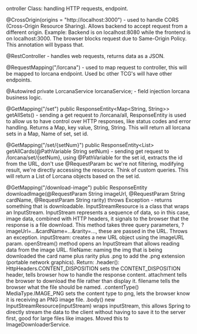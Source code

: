 ontroller Class: handling HTTP requests, endpoint.

@CrossOrigin(origins = "http://localhost:3000") - used to handle CORS (Cross-Origin Resource Sharing). Allows backend to accept request from a different origin.
Example: Backend is on localhost:8080 while the frontend is on localhost:3000. The browser blocks request due to Same-Origin Policy. This annotation will bypass that.

@RestController - handles web requests, returns data as a JSON.

@RequestMapping("/lorcana") - used to map request to controller, this will be mapped to lorcana endpoint. Used bc other TCG's will have other endpoints.

@Autowired
private LorcanaService lorcanaService; - field injection lorcana business logic.

@GetMapping("/set")
public ResponseEntity<Map<String, String>> getAllSets() - sending a get request to /lorcana/all, ResponseEntity is used to allow us to have control over HTTP responses,
like status codes and error handling. Returns a Map, key value, String, String. This will return all lorcana sets in a Map, Name of set, set id.

@GetMapping("/set/{setNum}")
public ResponseEntity<List<Lorcana>> getAllCards(@PathVariable String setNum) - sending get request to /lorcana/set/{setNum}, using @PathVariable for the set id, extracts the id from the URL,
don't use @RequestParam bc we're not filtering, modifying result, we're directly accessing the resource. Think of custom queries. This will return a List of Lorcana objects based on the set id.

@GetMapping("/download-image")
public ResponseEntity<InputStreamResource> downloadImage(@RequestParam String imageUrl, @RequestParam String cardName, @RequestParam String rarity) throws Exception -
returns something that is downloadable. InputStreamResource is a class that wraps an InputStream. InputStream represents a sequence of data, so in this case, image data,
combined with HTTP headers, it signals to the browser that the response is a file download. This method takes three query parameters, ?imageUrl=...&cardName=...&rarity=...,
these are passed in the URL. Throws an exception. inputStream: creates a new URL object using the imageURL param. openStream() method opens an InputStream that allows reading data from the image URL.
fileName: naming the img that is being downloaded the card name plus rarity plus .png to add the .png extension (portable network graphics). Return:
.header(): HttpHeaders.CONTENT_DISPOSITION sets the CONTENT_DISPOSITION header, tells browser how to handle the response content. attachment tells the browser to download the file rather than display it.
filename tells the browser what the file should be named. .contentType() MediaType.IMAGE_PNG sets the content type to png, lets the browser know it is receiving an PNG image file.
.body() new InputStreamResource(inputStream) wraps inputStream, this allows Spring to directly stream the data to the client without having to save it to the server first, good for large files like images.
Moved this to ImageDownloaderService.